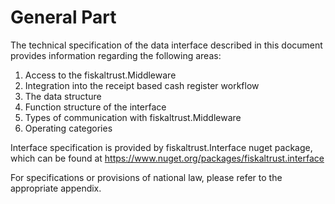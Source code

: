# General Part

The technical specification of the data interface described in this document provides information regarding the following areas:

1. Access to the fiskaltrust.Middleware
2. Integration into the receipt based cash register workflow
3. The data structure
4. Function structure of the interface
5. Types of communication with fiskaltrust.Middleware
6. Operating categories

Interface specification is provided by fiskaltrust.Interface nuget package, which can be found at <https://www.nuget.org/packages/fiskaltrust.interface>

For specifications or provisions of national law, please refer to the appropriate appendix.